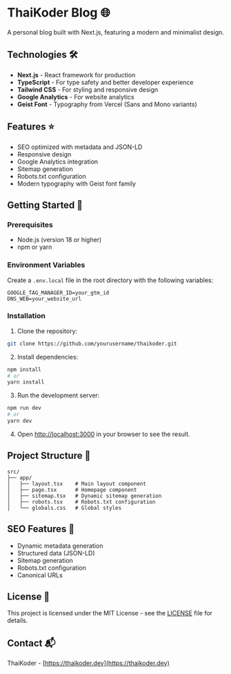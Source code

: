 # ThaiKoder Blog 🌐

A personal blog built with Next.js, featuring a modern and minimalist design.

## Technologies 🛠️

- **Next.js** - React framework for production
- **TypeScript** - For type safety and better developer experience
- **Tailwind CSS** - For styling and responsive design
- **Google Analytics** - For website analytics
- **Geist Font** - Typography from Vercel (Sans and Mono variants)

## Features ⭐

- SEO optimized with metadata and JSON-LD
- Responsive design
- Google Analytics integration
- Sitemap generation
- Robots.txt configuration
- Modern typography with Geist font family

## Getting Started 🚀

### Prerequisites

- Node.js (version 18 or higher)
- npm or yarn

### Environment Variables

Create a `.env.local` file in the root directory with the following variables:

```env
GOOGLE_TAG_MANAGER_ID=your_gtm_id
DNS_WEB=your_website_url
```

### Installation

1. Clone the repository:
```bash
git clone https://github.com/yourusername/thaikoder.git
```

2. Install dependencies:
```bash
npm install
# or
yarn install
```

3. Run the development server:
```bash
npm run dev
# or
yarn dev
```

4. Open [http://localhost:3000](http://localhost:3000) in your browser to see the result.

## Project Structure 📁

```
src/
├── app/
│   ├── layout.tsx    # Main layout component
│   ├── page.tsx      # Homepage component
│   ├── sitemap.tsx   # Dynamic sitemap generation
│   ├── robots.tsx    # Robots.txt configuration
│   └── globals.css   # Global styles
```

## SEO Features 🎯

- Dynamic metadata generation
- Structured data (JSON-LD)
- Sitemap generation
- Robots.txt configuration
- Canonical URLs

## License 📜

This project is licensed under the MIT License - see the [LICENSE](LICENSE) file for details.

## Contact 📬

ThaiKoder - [https://thaikoder.dev](https://thaikoder.dev)
